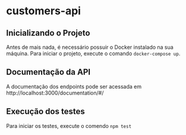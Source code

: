 # customers-api

## Inicializando o Projeto
Antes de mais nada, é necessário possuir o Docker instalado na sua máquina.  Para iniciar o projeto, execute o comando ```docker-compose up```.

## Documentação da API
A documentação dos endpoints pode ser acessada em http://localhost:3000/documentation/#/

## Execução dos testes
Para iniciar os testes, execute o comendo ```npm test```